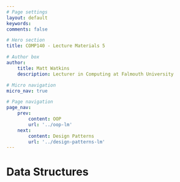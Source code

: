 ```yaml
---
# Page settings
layout: default
keywords:
comments: false

# Hero section
title: COMP140 - Lecture Materials 5

# Author box
author:
    title: Matt Watkins
    description: Lecturer in Computing at Falmouth University

# Micro navigation
micro_nav: true

# Page navigation
page_nav:
    prev:
        content: OOP
        url: '../oop-lm'
    next:
        content: Design Patterns
        url: '../design-patterns-lm'
---
```


# Data Structures
<!--stackedit_data:
eyJoaXN0b3J5IjpbMTI0NjI4NjIwNiw1ODkwMzcyOThdfQ==
-->